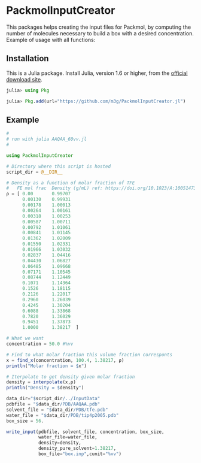 # PackmolInputCreator

This packages helps creating the input files for Packmol, by computing the number of 
molecules necessary to build a box with a desired concentration. Example of usage with
all functions: 

## Installation

This is a Julia package. Install Julia, version 1.6 or higher, from the [official download site](https://julialang.org/downloads/). 

```julia
julia> using Pkg

julia> Pkg.add(url="https://github.com/m3g/PackmolInputCreator.jl")
```

## Example

```julia
#
# run with julia AAQAA_60vv.jl 
#

using PackmolInputCreator

# Directory where this script is hosted
script_dir = @__DIR__

# Density as a function of molar fraction of TFE
#   FE mol frac  Density (g/mL) ref: https://doi.org/10.1023/A:1005147318013
ρ = [ 0.00       0.99707       
      0.00130    0.99931       
      0.00178    1.00013       
      0.00264    1.00161       
      0.00318    1.00253       
      0.00587    1.00711       
      0.00792    1.01061       
      0.00841    1.01145       
      0.01362    1.02009       
      0.01550    1.02331       
      0.01966    1.03032       
      0.02837    1.04416       
      0.04430    1.06827       
      0.06485    1.09668       
      0.07171    1.10545       
      0.08744    1.12449       
      0.1071     1.14364       
      0.1526     1.18115       
      0.2126     1.22017       
      0.2960     1.26039       
      0.4245     1.30204       
      0.6088     1.33868       
      0.7820     1.36029       
      0.9451     1.37873       
      1.0000     1.38217  ]

# What we want
concentration = 50.0 #%vv

# Find to what molar fraction this volume fraction corresponts
x = find_x(concentration, 100.4, 1.38217, ρ)
println("Molar fraction = $x")

# Iterpolate to get density given molar fraction
density = interpolate(x,ρ)
println("Density = $density")

data_dir="$script_dir/../InputData"
pdbfile = "$data_dir/PDB/AAQAA.pdb"
solvent_file = "$data_dir/PDB/tfe.pdb"
water_file = "$data_dir/PDB/tip4p2005.pdb"
box_size = 56.

write_input(pdbfile, solvent_file, concentration, box_size,
            water_file=water_file,
            density=density,
            density_pure_solvent=1.38217,
            box_file="box.inp",cunit="%vv")

```


